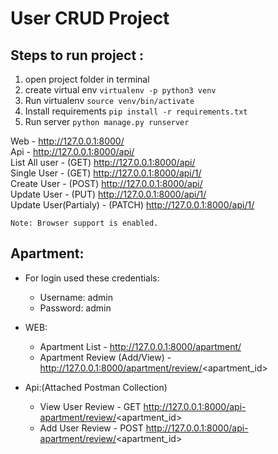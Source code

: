 # User CRUD Project

## Steps to run project :

1. open project folder in terminal
2. create virtual env
    ` virtualenv -p python3 venv `
3. Run virtualenv `source venv/bin/activate`
4. Install requirements `pip install -r requirements.txt`
5. Run server `python manage.py runserver`

Web - http://127.0.0.1:8000/  <br />
Api - http://127.0.0.1:8000/api/  <br />
    List All user           - (GET)   http://127.0.0.1:8000/api/  <br />
    Single User             - (GET)   http://127.0.0.1:8000/api/1/  <br />
    Create User             - (POST)  http://127.0.0.1:8000/api/  <br />
    Update User             - (PUT)   http://127.0.0.1:8000/api/1/  <br />
    Update User(Partialy)   - (PATCH) http://127.0.0.1:8000/api/1/ <br />

    Note: Browser support is enabled.

## Apartment:
- For login used these credentials: 
    - Username: admin
    - Password: admin
- WEB:
    - Apartment List - http://127.0.0.1:8000/apartment/
    - Apartment Review (Add/View) - http://127.0.0.1:8000/apartment/review/<apartment_id>

- Api:(Attached Postman Collection)
    - View User Review - GET http://127.0.0.1:8000/api-apartment/review/<apartment_id>
    - Add User Review  - POST http://127.0.0.1:8000/api-apartment/review/<apartment_id>






